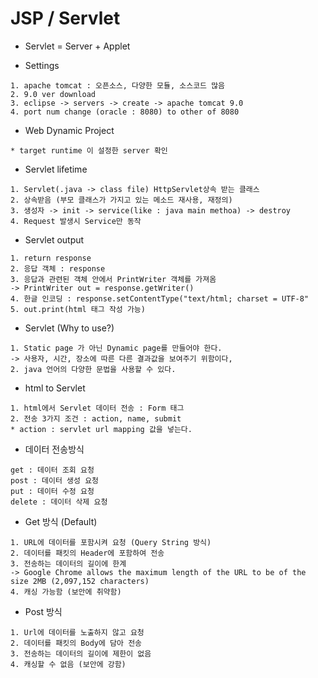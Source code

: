 # JSP / Servlet
* Servlet = Server + Applet

* Settings
```
1. apache tomcat : 오픈소스, 다양한 모듈, 소스코드 많음
2. 9.0 ver download
3. eclipse -> servers -> create -> apache tomcat 9.0
4. port num change (oracle : 8080) to other of 8080
```

* Web Dynamic Project
```
* target runtime 이 설정한 server 확인
```

* Servlet lifetime
```
1. Servlet(.java -> class file) HttpServlet상속 받는 클래스
2. 상속받음 (부모 클래스가 가지고 있는 메소드 재사용, 재정의)
3. 생성자 -> init -> service(like : java main methoa) -> destroy
4. Request 발생시 Service만 동작
```

* Servlet output
```
1. return response
2. 응답 객체 : response
3. 응답과 관련된 객체 안에서 PrintWriter 객체를 가져옴
-> PrintWriter out = response.getWriter()
4. 한글 인코딩 : response.setContentType("text/html; charset = UTF-8"
5. out.print(html 태그 작성 가능)
```

* Servlet (Why to use?)
```
1. Static page 가 아닌 Dynamic page를 만들어야 한다.
-> 사용자, 시간, 장소에 따른 다른 결과값을 보여주기 위함이다,
2. java 언어의 다양한 문법을 사용할 수 있다.
```

* html to Servlet
```
1. html에서 Servlet 데이터 전송 : Form 태그
2. 전송 3가지 조건 : action, name, submit
* action : servlet url mapping 값을 넣는다.
```

* 데이터 전송방식
```
get : 데이터 조회 요청
post : 데이터 생성 요청
put : 데이터 수정 요청
delete : 데이터 삭제 요청
```

* Get 방식 (Default)
```
1. URL에 데이터를 포함시켜 요청 (Query String 방식)
2. 데이터를 패킷의 Header에 포함하여 전송
3. 전송하는 데이터의 길이에 한계
-> Google Chrome allows the maximum length of the URL to be of the size 2MB (2,097,152 characters)
4. 캐싱 가능함 (보안에 취약함)
```

* Post 방식
```
1. Url에 데이터를 노출하지 않고 요청
2. 데이터를 패킷의 Body에 담아 전송
3. 전송하는 데이터의 길이에 제한이 없음
4. 캐싱할 수 없음 (보안에 강함)
```
